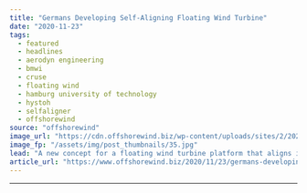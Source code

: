 ```yaml
---
title: "Germans Developing Self-Aligning Floating Wind Turbine"
date: "2020-11-23"
tags: 
  - featured
  - headlines
  - aerodyn engineering
  - bmwi
  - cruse
  - floating wind
  - hamburg university of technology
  - hystoh
  - selfaligner
  - offshorewind
source: "offshorewind"
image_url: "https://cdn.offshorewind.biz/wp-content/uploads/sites/2/2020/11/23134840/HyStOH-SelfAligner_TUHH.jpg"
image_fp: "/assets/img/post_thumbnails/35.jpg"
lead: "A new concept for a floating wind turbine platform that aligns itself depending on"
article_url: "https://www.offshorewind.biz/2020/11/23/germans-developing-self-aligning-floating-wind-turbine/"
---
```


---

